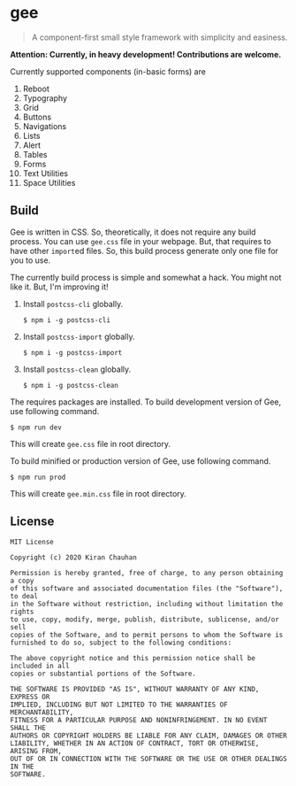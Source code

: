 # gee

> A component-first small style framework with simplicity and easiness.

**Attention: Currently, in heavy development! Contributions are welcome.**

Currently supported components (in-basic forms) are

1. Reboot
2. Typography
3. Grid
4. Buttons
5. Navigations
6. Lists
7. Alert
8. Tables
9. Forms
10. Text Utilities
11. Space Utilities

## Build

Gee is written in CSS. So, theoretically, it does not require any build process. You can use `gee.css` file in your webpage. But, that requires to have other `import`ed files. So, this build process generate only one file for you to use.

The currently build process is simple and somewhat a hack. You might not like it. But, I'm improving it!

1. Install `postcss-cli` globally.
   ```
   $ npm i -g postcss-cli
   ```
2. Install `postcss-import` globally.
   ```
   $ npm i -g postcss-import
   ```
3. Install `postcss-clean` globally.
   ```
   $ npm i -g postcss-clean
   ```

The requires packages are installed. To build development version of Gee, use following command.

```
$ npm run dev
```

This will create `gee.css` file in root directory.

To build minified or production version of Gee, use following command.

```
$ npm run prod
```

This will create `gee.min.css` file in root directory.

## License

```
MIT License

Copyright (c) 2020 Kiran Chauhan

Permission is hereby granted, free of charge, to any person obtaining a copy
of this software and associated documentation files (the "Software"), to deal
in the Software without restriction, including without limitation the rights
to use, copy, modify, merge, publish, distribute, sublicense, and/or sell
copies of the Software, and to permit persons to whom the Software is
furnished to do so, subject to the following conditions:

The above copyright notice and this permission notice shall be included in all
copies or substantial portions of the Software.

THE SOFTWARE IS PROVIDED "AS IS", WITHOUT WARRANTY OF ANY KIND, EXPRESS OR
IMPLIED, INCLUDING BUT NOT LIMITED TO THE WARRANTIES OF MERCHANTABILITY,
FITNESS FOR A PARTICULAR PURPOSE AND NONINFRINGEMENT. IN NO EVENT SHALL THE
AUTHORS OR COPYRIGHT HOLDERS BE LIABLE FOR ANY CLAIM, DAMAGES OR OTHER
LIABILITY, WHETHER IN AN ACTION OF CONTRACT, TORT OR OTHERWISE, ARISING FROM,
OUT OF OR IN CONNECTION WITH THE SOFTWARE OR THE USE OR OTHER DEALINGS IN THE
SOFTWARE.
```

